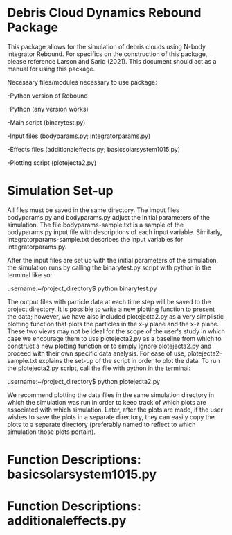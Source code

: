 # Debris Cloud Dynamics Rebound Package

This package allows for the simulation of debris clouds using N-body integrator Rebound. For specifics on the construction of this package, please reference Larson and Sarid (2021). This document should act as a manual for using this package. 

Necessary files/modules necessary to use package: 

-Python version of Rebound

-Python (any version works)

-Main script (binarytest.py)

-Input files (bodyparams.py; integratorparams.py)

-Effects files (additionaleffects.py; basicsolarsystem1015.py)

-Plotting script (plotejecta2.py)
 
	
	
# Simulation Set-up

All files must be saved in the same directory. The imput files bodyparams.py and bodyparams.py adjust the initial parameters of the simulation. The file bodyparams-sample.txt is a sample of the bodyparams.py input file with descriptions of each input variable. Similarly, integratorparams-sample.txt describes the input variables for integratorparams.py.

After the input files are set up with the initial parameters of the simulation, the simulation runs by calling the binarytest.py script with python in the terminal like so:

username:~/project_directory$ python binarytest.py

The output files with particle data at each time step will be saved to the project directory. It is possible to write a new plotting function to present the data; however, we have also included plotejecta2.py as a very simplistic plotting function that plots the particles in the x-y plane and the x-z plane. These two views may not be ideal for the scope of the user's study in which case we encourage them to use plotejecta2.py as a baseline from which to construct a new plotting function or to simply ignore plotejecta2.py and proceed with their own specific data analysis. For ease of use, plotejecta2-sample.txt explains the set-up of the script in order to plot the data. To run the plotejecta2.py script, call the file with python in the terminal:

username:~/project_directory$ python plotejecta2.py

We recommend plotting the data files in the same simulation directory in which the simulation was run in order to keep track of which plots are associated with which simulation. Later, after the plots are made, if the user wishes to save the plots in a separate directory, they can easily copy the plots to a separate directory (preferably named to reflect to which simulation those plots pertain).


# Function Descriptions: basicsolarsystem1015.py



# Function Descriptions: additionaleffects.py
